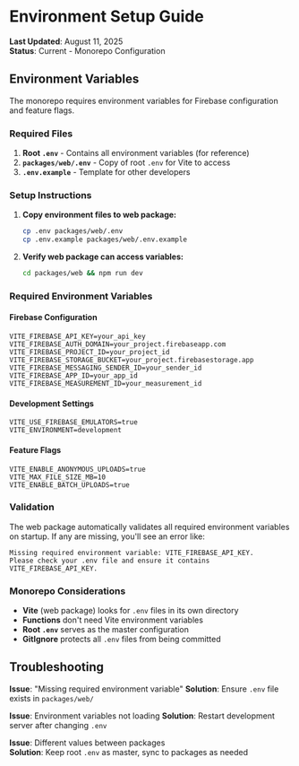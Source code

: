 # Environment Setup Guide

**Last Updated**: August 11, 2025  
**Status**: Current - Monorepo Configuration

## Environment Variables

The monorepo requires environment variables for Firebase configuration and feature flags.

### Required Files

1. **Root `.env`** - Contains all environment variables (for reference)
2. **`packages/web/.env`** - Copy of root `.env` for Vite to access
3. **`.env.example`** - Template for other developers

### Setup Instructions

1. **Copy environment files to web package:**
   ```bash
   cp .env packages/web/.env
   cp .env.example packages/web/.env.example
   ```

2. **Verify web package can access variables:**
   ```bash
   cd packages/web && npm run dev
   ```

### Required Environment Variables

#### Firebase Configuration
```env
VITE_FIREBASE_API_KEY=your_api_key
VITE_FIREBASE_AUTH_DOMAIN=your_project.firebaseapp.com
VITE_FIREBASE_PROJECT_ID=your_project_id
VITE_FIREBASE_STORAGE_BUCKET=your_project.firebasestorage.app
VITE_FIREBASE_MESSAGING_SENDER_ID=your_sender_id
VITE_FIREBASE_APP_ID=your_app_id
VITE_FIREBASE_MEASUREMENT_ID=your_measurement_id
```

#### Development Settings
```env
VITE_USE_FIREBASE_EMULATORS=true
VITE_ENVIRONMENT=development
```

#### Feature Flags
```env
VITE_ENABLE_ANONYMOUS_UPLOADS=true
VITE_MAX_FILE_SIZE_MB=10
VITE_ENABLE_BATCH_UPLOADS=true
```

### Validation

The web package automatically validates all required environment variables on startup. If any are missing, you'll see an error like:

```
Missing required environment variable: VITE_FIREBASE_API_KEY. 
Please check your .env file and ensure it contains VITE_FIREBASE_API_KEY.
```

### Monorepo Considerations

- **Vite** (web package) looks for `.env` files in its own directory
- **Functions** don't need Vite environment variables
- **Root `.env`** serves as the master configuration
- **GitIgnore** protects all `.env` files from being committed

## Troubleshooting

**Issue**: "Missing required environment variable"
**Solution**: Ensure `.env` file exists in `packages/web/`

**Issue**: Environment variables not loading
**Solution**: Restart development server after changing `.env`

**Issue**: Different values between packages  
**Solution**: Keep root `.env` as master, sync to packages as needed